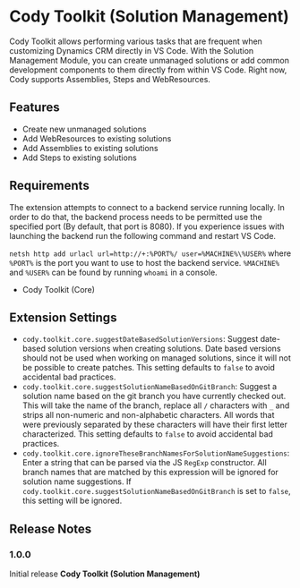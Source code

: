 # Cody Toolkit (Solution Management)

Cody Toolkit allows performing various tasks that are frequent when customizing Dynamics CRM directly in VS Code.
With the Solution Management Module, you can create unmanaged solutions or add common development components to them directly from within VS Code. Right now, Cody supports Assemblies, Steps and WebResources.

## Features

-   Create new unmanaged solutions
-   Add WebResources to existing solutions
-   Add Assemblies to existing solutions
-   Add Steps to existing solutions

## Requirements

The extension attempts to connect to a backend service running locally. In order to do that, the backend process needs to be permitted use the specified port (By default, that port is 8080).
If you experience issues with launching the backend run the following command and restart VS Code.

`netsh http add urlacl url=http://+:%PORT%/ user=%MACHINE%\%USER%` where `%PORT%` is the port you want to use to
host the backend service. `%MACHINE%` and `%USER%` can be found by running `whoami` in a console.

-   Cody Toolkit (Core)

## Extension Settings

-   `cody.toolkit.core.suggestDateBasedSolutionVersions`: Suggest date-based solution versions when creating solutions. Date based versions should not be used when working on managed solutions, since it will not be possible to create patches. This setting defaults to `false` to avoid accidental bad practices.
-   `cody.toolkit.core.suggestSolutionNameBasedOnGitBranch`: Suggest a solution name based on the git branch you have currently checked out. This will take the name of the branch, replace all `/` characters with `_` and strips all non-numeric and non-alphabetic characters. All words that were previously separated by these characters will have their first letter characterized. This setting defaults to `false` to avoid accidental bad practices.
-   `cody.toolkit.core.ignoreTheseBranchNamesForSolutionNameSuggestions`: Enter a string that can be parsed via the JS `RegExp` constructor. All branch names that are matched by this expression will be ignored for solution name suggestions. If `cody.toolkit.core.suggestSolutionNameBasedOnGitBranch` is set to `false`, this setting will be ignored.

## Release Notes

### 1.0.0

Initial release **Cody Toolkit (Solution Management)**
